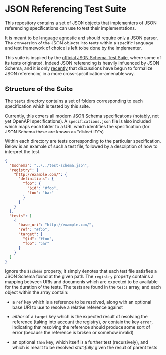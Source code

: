 # JSON Referencing Test Suite

This repository contains a set of JSON objects that implementers of JSON referencing specifications can use to test their implementations.

It is meant to be language agnostic and should require only a JSON parser.
The conversion of the JSON objects into tests within a specific language and test framework of choice is left to be done by the implementer.

This suite is inspired by the [official JSON Schema Test Suite](https://github.com/json-schema-org/JSON-Schema-Test-Suite), where some of its tests originated.
Indeed JSON referencing is heavily influenced by JSON Schema, and it is only [recently](https://github.com/json-schema-org/referencing) that discussions have begun to formalize JSON referencing in a more cross-specification-amenable way.

## Structure of the Suite

The `tests` directory contains a set of folders corresponding to each specification which is tested by this suite.

Currently, this covers all modern JSON Schema specifications (notably, not yet OpenAPI specifications).
A `specifications.json` file is also included which maps each folder to a URL which identifies the specification (for JSON Schema these are known as "dialect ID"s).

Within each directory are tests corresponding to the particular specification.
Below is an example of such a test file, followed by a description of how to interpret the test.

```json
{
  "$schema": "../../test-schema.json",
  "registry": {
    "http://example.com/": {
      "definitions": {
        "foo": {
          "$id": "#foo",
          "foo": "bar"
        }
      }
    }
  },
  "tests": [
    {
      "base_uri": "http://example.com/",
      "ref": "#foo",
      "target": {
        "$id": "#foo",
        "foo": "bar"
      }
    }
  ]
}
```

Ignore the `$schema` property, it simply denotes that each test file satisfies a JSON Schema found at the given path.
The `registry` property contains a mapping between URIs and documents which are expected to be available for the duration of the tests.
The tests are found in the `tests` array, and each object within the array contain:

  * a `ref` key which is a reference to be resolved, along with an optional base URI to use to resolve a relative reference against

  * *either* of a `target` key which is the expected result of resolving the reference (taking into account the registry), *or* contain the key `error`, indicating that resolving the reference should produce some sort of error (because the reference is broken or somehow invalid)

  * an optional `then` key, which itself is a further test (recursively), and which is meant to be resolved *statefully* given the result of parent tests
